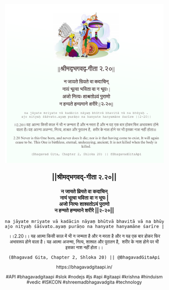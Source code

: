 <img src="../../asset/BG_2_20.png"/>
<center><h2>||श्रीमद्‍भगवद्‍-गीता २.२०||</h2>
<h3>न जायते म्रियते वा कदाचिन्<br/>नायं भूत्वा भविता वा न भूयः |<br/>अजो नित्यः शाश्वतोऽयं पुराणो<br/>न हन्यते हन्यमाने शरीरे ||२-२०||</h3>
<pre>na jāyate mriyate vā kadācin nāyaṃ bhūtvā bhavitā vā na bhūyaḥ .<br/>ajo nityaḥ śāśvato.ayaṃ purāṇo na hanyate hanyamāne śarīre ||2-20||</pre>
<p>।।2.20।। यह आत्मा किसी काल में भी न जन्मता है और न मरता है और न यह एक बार होकर फिर अभावरूप होने वाला है। यह आत्मा अजन्मा, नित्य, शाश्वत और पुरातन है,  शरीर के नाश होने पर भी इसका नाश नहीं होता।।</p>
<pre>(Bhagavad Gita, Chapter 2, Shloka 20) || @BhagavadGitaApi</pre><p>https://bhagavadgitaapi.in/</p><p>#API #bhagavadgitaapi #slok #nodejs #js #api #gitaapi #krishna #hinduism #vedic #ISKCON #shreemadbhagavadgita #technology</p></center>
